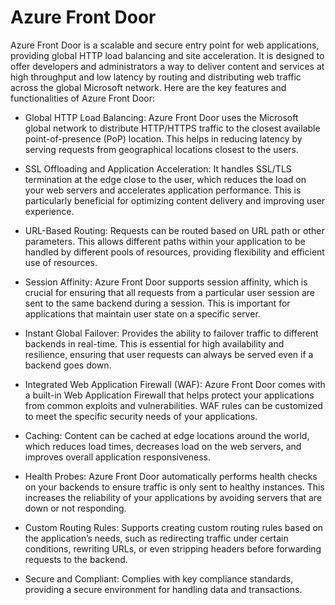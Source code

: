 # Azure Front Door

Azure Front Door is a scalable and secure entry point for web applications, providing global HTTP load balancing and site acceleration. It is designed to offer developers and administrators a way to deliver content and services at high throughput and low latency by routing and distributing web traffic across the global Microsoft network. Here are the key features and functionalities of Azure Front Door:​

- Global HTTP Load Balancing: Azure Front Door uses the Microsoft global network to distribute HTTP/HTTPS traffic to the closest available point-of-presence (PoP) location. This helps in reducing latency by serving requests from geographical locations closest to the users.​
    
- SSL Offloading and Application Acceleration: It handles SSL/TLS termination at the edge close to the user, which reduces the load on your web servers and accelerates application performance. This is particularly beneficial for optimizing content delivery and improving user experience.​
    
- URL-Based Routing: Requests can be routed based on URL path or other parameters. This allows different paths within your application to be handled by different pools of resources, providing flexibility and efficient use of resources.​
    
- Session Affinity: Azure Front Door supports session affinity, which is crucial for ensuring that all requests from a particular user session are sent to the same backend during a session. This is important for applications that maintain user state on a specific server.​
    
- Instant Global Failover: Provides the ability to failover traffic to different backends in real-time. This is essential for high availability and resilience, ensuring that user requests can always be served even if a backend goes down.​
    
- Integrated Web Application Firewall (WAF): Azure Front Door comes with a built-in Web Application Firewall that helps protect your applications from common exploits and vulnerabilities. WAF rules can be customized to meet the specific security needs of your applications.​
    
- Caching: Content can be cached at edge locations around the world, which reduces load times, decreases load on the web servers, and improves overall application responsiveness.​
    
- Health Probes: Azure Front Door automatically performs health checks on your backends to ensure traffic is only sent to healthy instances. This increases the reliability of your applications by avoiding servers that are down or not responding.​
    
- Custom Routing Rules: Supports creating custom routing rules based on the application’s needs, such as redirecting traffic under certain conditions, rewriting URLs, or even stripping headers before forwarding requests to the backend.​
    
- Secure and Compliant: Complies with key compliance standards, providing a secure environment for handling data and transactions.​
